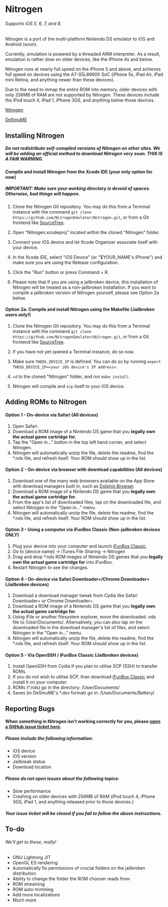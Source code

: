 Nitrogen
=======
###### Supports iOS 5, 6, 7, and 8.

Nitrogen is a port of the multi-platform Nintendo DS emulator to iOS and Android (soon).

Currently, emulation is powered by a threaded ARM interpreter. As a result, emulation is rather slow on older devices, like the iPhone 4s and below.

Nitrogen runs at nearly full speed on the iPhone 5 and above, and achieves full speed on devices using the A7-S5L8960X SoC (iPhone 5s, iPad Air, iPad mini Retina, and anything newer than these devices).

Due to the need to mmap the entire ROM into memory, older devices with only 256MB of RAM are not supported by Nitrogen. These devices include the iPod touch 4, iPad 1, iPhone 3GS, and anything below those devices.

[Nitrogen](http://nitrogen.reimuhakurei.net/)

[DeSmuME](http://desmume.org/) 

Installing Nitrogen
------------------------
<!-- ##### Do not redistribute Nitrogen on other sites. We already provide official ways to download Nitrogen below. THIS IS A FAIR WARNING.
#### Option 1: Download Nitrogen from the Nitrogen site

If you're jailbroken, please follow the instructions here: http://nitrogen.reimuhakurei.net/i/?page/downloads#jailbroken

If you're NOT jailbroken, please follow the instructions here: http://nitrogen.reimuhakurei.net/i/?page/downloads#notjailbroken

#### Option 2: Compile and install Nitrogen from the Xcode IDE
-->
##### Do not redistribute self-compiled versions of Nitrogen on other sites. We will be adding an official method to download Nitrogen very soon. THIS IS A FAIR WARNING.
#### Compile and install Nitrogen from the Xcode IDE (your only option for now)
##### IMPORTANT: Make sure your working directory is devoid of spaces. Otherwise, bad things will happen.

1. Clone the Nitrogen Git repository. You may do this from a Terminal instance with the command `git clone https://github.com/NitrogenEmulator/Nitrogen.git`, or from a Git frontend like [SourceTree](http://sourcetreeapp.com/).

3. Open "Nitrogen.xcodeproj" located within the cloned "Nitrogen" folder.

4. Connect your iOS device and let Xcode Organizer associate itself with your device.

5. In the Xcode IDE, select "iOS Device" (or "$YOUR_NAME's iPhone") and make sure you are using the Release configuration.

6. Click the "Run" button or press Command + R.

7. Please note that if you are using a jailbroken device, this installation of Nitrogen will be treated as a non-jailbroken installation. If you want to compile a jailbroken version of Nitrogen yourself, please see Option 2a below.

#### Option 2a: Compile and install Nitrogen using the Makefile (Jailbroken users only!)

1. Clone the Nitrogen Git repository. You may do this from a Terminal instance with the command `git clone https://github.com/NitrogenEmulator/Nitrogen.git`, or from a Git frontend like [SourceTree](http://sourcetreeapp.com/).

2. If you have not yet opened a Terminal instance, do so now.

3. Make sure `THEOS_DEVICE_IP` is defined. You can do so by running `export THEOS_DEVICE_IP=<your iOS device's IP address>`.

4. `cd` to the cloned "Nitrogen" folder, and run `make install`.

5. Nitrogen will compile and `scp` itself to your iOS device.


Adding ROMs to Nitrogen
------------------------

#### Option 1 - On-device via Safari (All devices)
1. Open Safari.
2. Download a ROM image of a Nintendo DS game that you **legally own the actual game cartridge for.**
3. Tap the "Open in..." button in the top left hand corner, and select Nitrogen.
4. Nitrogen will automatically unzip the file, delete the readme, find the \*.nds file, and refresh itself. Your ROM should show up in the list.

#### Option 2 - On-device via browser with download capabilities (All devices)
1. Download one of the many web browsers available on the App Store with download managers built in, such as [Dolphin Browser](https://itunes.apple.com/us/app/dolphin-browser/id452204407?mt=8).
2. Download a ROM image of a Nintendo DS game that you **legally own the actual game cartridge for.**
3. From the app's list of downloaded files, tap on the downloaded file, and select Nitrogen in the "Open in..." menu.
4. Nitrogen will automatically unzip the file, delete the readme, find the \*.nds file, and refresh itself. Your ROM should show up in the list.

#### Option 3 - Using a computer via iFunBox Classic (Non-jailbroken devices ONLY)
1. Plug your device into your computer and launch [iFunBox Classic](http://dl.i-funbox.com/).
2. Go to [device name] -> iTunes File Sharing -> Nitrogen
3. Drag and drop \*.nds ROM images of Nintendo DS games that you **legally own the actual game cartridge for** into iFunBox.
4. Restart Nitrogen to see the changes.

#### Option 4 - On-device via Safari Downloader+/Chrome Downloader+ (Jailbroken devices)
1. Download a download manager tweak from Cydia like Safari Downloader+ or Chrome Downloader+.
2. Download a ROM image of a Nintendo DS game that you **legally own the actual game cartridge for.**
3. Using iFile or another filesystem explorer, move the downloaded .nds file to /User/Documents/. Alternatively, you can also tap on the downloaded file in the download manager's list of files, and select Nitrogen in the "Open in..." menu.
4. Nitrogen will automatically unzip the file, delete the readme, find the *.nds file, and refresh itself. Your ROM should show up in the list.

#### Option 5 - Via OpenSSH / iFunBox Classic (Jailbroken devices)
1. Install OpenSSH from Cydia if you plan to utilise SCP (SSH) to transfer ROMs.
2. If you do not wish to utilise SCP, then download [iFunBox Classic](http://dl.i-funbox.com/) and install it on your computer.
3. ROMs (\*.nds) go in the directory: /User/Documents/
4. Saves (in DeSmuME's \*.dsv format) go in: /User/Documents/Battery/

Reporting Bugs
------------------------
#### When something in Nitrogen isn't working correctly for you, please [open a GitHub issue ticket here](https://github.com/NitrogenEmulator/Nitrogen/issues/new).
##### Please include the following information:
* iOS device
* iOS version
* Jailbreak status
* Download location

##### Please do not open issues about the following topics:
* Slow performance
* Crashing on older devices with 256MB of RAM (iPod touch 4, iPhone 3GS, iPad 1, and anything released prior to those devices.)

##### Your issue ticket will be closed if you fail to follow the above instructions.

To-do
------------------------
###### We'll get to these, really!
* GNU Lightning JIT
* OpenGL ES rendering
* Automatically fix permissions of crucial folders on the jailbroken distribution
* Ability to change the folder the ROM chooser reads from
* ROM streaming
* ROM auto-trimming
* Add more localizations
* Much more
